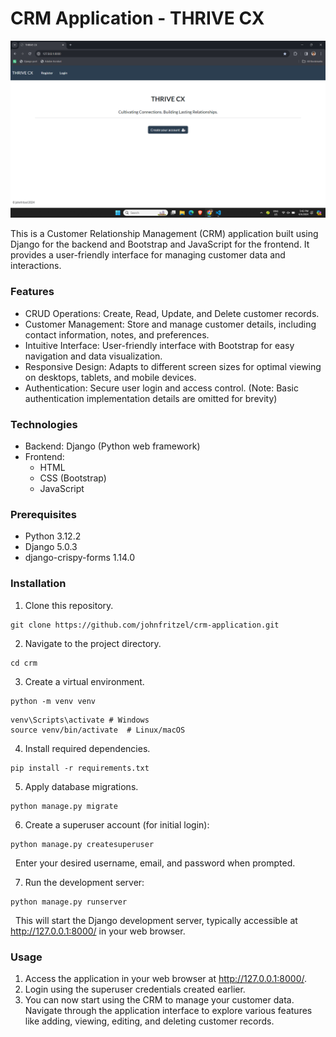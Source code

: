 # CRM Application - THRIVE CX

!["Application Screenshot"](screenshot.png)

This is a Customer Relationship Management (CRM) application built using Django for the backend and Bootstrap and JavaScript for the frontend. It provides a user-friendly interface for managing customer data and interactions.


### Features
- CRUD Operations: Create, Read, Update, and Delete customer records.
- Customer Management: Store and manage customer details, including contact information, notes, and preferences.
- Intuitive Interface: User-friendly interface with Bootstrap for easy navigation and data visualization.
- Responsive Design: Adapts to different screen sizes for optimal viewing on desktops, tablets, and mobile devices.
- Authentication: Secure user login and access control. (Note: Basic authentication implementation details are omitted for brevity)


### Technologies
- Backend: Django (Python web framework)
- Frontend:
  - HTML
  - CSS (Bootstrap)
  - JavaScript


### Prerequisites
- Python 3.12.2
- Django 5.0.3
- django-crispy-forms 1.14.0


### Installation
1. Clone this repository.
```
git clone https://github.com/johnfritzel/crm-application.git
```

2. Navigate to the project directory.
```
cd crm
```

3. Create a virtual environment.
```
python -m venv venv
```
```
venv\Scripts\activate # Windows
source venv/bin/activate  # Linux/macOS
```

4. Install required dependencies.
```
pip install -r requirements.txt
```

5. Apply database migrations.
```
python manage.py migrate
```

6. Create a superuser account (for initial login):
```
python manage.py createsuperuser
```
&nbsp; Enter your desired username, email, and password when prompted.

7. Run the development server:
```
python manage.py runserver
```
&nbsp; This will start the Django development server, typically accessible at http://127.0.0.1:8000/ in your web browser.


### Usage
1. Access the application in your web browser at http://127.0.0.1:8000/.
2. Login using the superuser credentials created earlier.
3. You can now start using the CRM to manage your customer data. Navigate through the application interface to explore various features like adding, viewing, editing, and deleting customer records.
